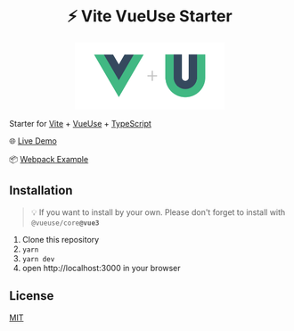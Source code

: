 <h1 align='center'>⚡️ Vite VueUse Starter</h1>

<p align='center'>
<img src='./src/logo.svg' height='120'/>
</p>


Starter for [Vite](https://github.com/vuejs/vite) + [VueUse](https://github.com/antfu/vueuse) + [TypeScript](https://www.typescriptlang.org/)

🌐 [Live Demo](https://vite-vueuse-starter.netlify.app/)

📦 [Webpack Example](https://github.com/antfu/vueuse-next-example)

## Installation

> 💡 If you want to install by your own. Please don't forget to install with <code>@vueuse/core<b>@vue3</b></code>

1. Clone this repository
2. `yarn`
3. `yarn dev`
4.  open http://localhost:3000 in your browser

## License

[MIT](http://opensource.org/licenses/MIT)

